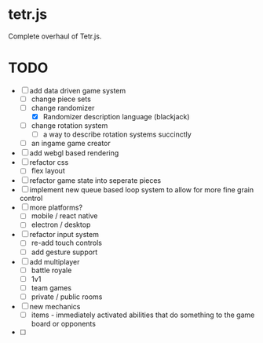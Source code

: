 # tetr.js

Complete overhaul of Tetr.js. 

# TODO
- [ ] add data driven game system
	- [ ] change piece sets
	- [ ] change randomizer
		- [x] Randomizer description language (blackjack)
  	- [ ] change rotation system
		- [ ] a way to describe rotation systems succinctly
	- [ ] an ingame game creator
- [ ] add webgl based rendering
- [ ] refactor css
	- [ ] flex layout
- [ ] refactor game state into seperate pieces
- [ ] implement new queue based loop system to allow for more fine grain control
- [ ] more platforms?
	- [ ] mobile / react native
	- [ ] electron / desktop
- [ ] refactor input system
	- [ ] re-add touch controls
	- [ ] add gesture support
- [ ] add multiplayer
	- [ ] battle royale
	- [ ] 1v1
	- [ ] team games
	- [ ] private / public rooms
- [ ] new mechanics 
	- [ ] items - immediately activated abilities that do something to the game board or opponents
- [ ] 